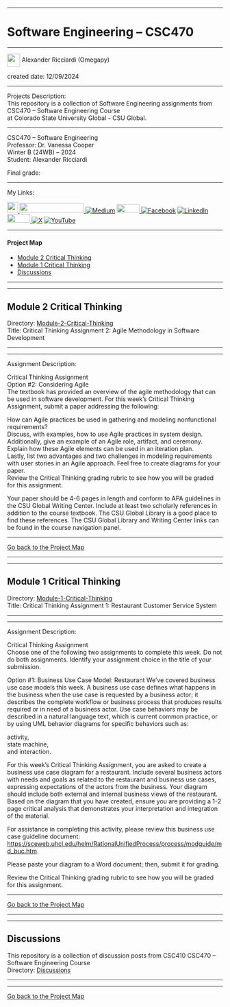 ﻿-----------------------------------------------------------------------------------------------------------------------------
# Software Engineering – CSC470
-----------------------------------------------------------------------------------------------------------------------------

<img width="30" height="30" align="center" src="https://github.com/user-attachments/assets/a8e0ea66-5d8f-43b3-8fff-2c3d74d57f53"> Alexander Ricciardi (Omegapy)   

created date: 12/09/2024  

-----------------------------------------------------------------------------------------------------------------------------

Projects Description:    
This repository is a collection of Software Engineering assignments from CSC470 – Software Engineering Course  
at Colorado State University Global - CSU Global.  

-----------------------------------------------------------------------------------------------------------------------------

CSC470 – Software Engineering  
Professor: Dr. Vanessa Cooper  
Winter B (24WB) – 2024   
Student: Alexander Ricciardi   

Final grade: 

-----------------------------------------------------------------------------------------------------------------------------

My Links:   

<i><a href="https://www.alexomegapy.com" target="_blank"><img width="25" height="25" src="https://github.com/user-attachments/assets/a8e0ea66-5d8f-43b3-8fff-2c3d74d57f53"></i>
<i><a href="https://www.alexomegapy.com" target="_blank"><img width="150" height="23" src="https://github.com/user-attachments/assets/caa139ba-6b78-403f-902b-84450ff4d563"></i>
[![Medium](https://img.shields.io/badge/Medium-12100E?style=for-the-badge&logo=medium&logoColor=whit)](https://medium.com/@alex.omegapy)
<i><a href="https://dev.to/alex_ricciardi" target="_blank"><img width="53" height="20" src="https://github.com/user-attachments/assets/3dee9933-d8c9-4a38-b32e-b7a3c55e7e97"></i>
[![Facebook](https://img.shields.io/badge/Facebook-%231877F2.svg?logo=Facebook&logoColor=white)](https://www.facebook.com/profile.php?id=100089638857137)
[![LinkedIn](https://img.shields.io/badge/LinkedIn-%230077B5.svg?logo=linkedin&logoColor=white)](https://linkedin.com/in/alex-ricciardi)
<i><a href="https://www.threads.net/@alexomegapy?hl=en" target="_blank"><img width="53" height="20" src="https://github.com/user-attachments/assets/58c9e833-4501-42e4-b4fe-39ffafba99b2"></i>
[![X](https://img.shields.io/badge/X-black.svg?logo=X&logoColor=white)](https://x.com/AlexOmegapy)
[![YouTube](https://img.shields.io/badge/YouTube-%23FF0000.svg?logo=YouTube&logoColor=white)](https://www.youtube.com/channel/UC4rMaQ7sqywMZkfS1xGh2AA)     

-----------------------------------------------------------------------------------------------------------------------------

#### Project Map

- [Module 2 Critical Thinking](#module-2-critical-thinking)   
- [Module 1 Critical Thinking](#module-1-critical-thinking)   
- [Discussions](#discussions)

-----------------------------------------------------------------------------------------------------------------------------
-----------------------------------------------------------------------------------------------------------------------------
## Module 2 Critical Thinking 
Directory: [Module-2-Critical-Thinking](https://github.com/Omegapy/My-Academics-Portfolio/tree/main/Software-Engineering-CSC470/Module-2-Critical-Thinking)   
Title: Critical Thinking Assignment 2: Agile Methodology in Software Development      

-----------------------------------------------------------------------------------------------------------------------------
-----------------------------------------------------------------------------------------------------------------------------

Assignment Description:  

Critical Thinking Assignment   
Option #2: Considering Agile  
The textbook has provided an overview of the agile methodology that can be used in software development. For this week’s Critical Thinking Assignment, submit a paper addressing the following:

How can Agile practices be used in gathering and modeling nonfunctional requirements?  
Discuss, with examples, how to use Agile practices in system design.  
Additionally, give an example of an Agile role, artifact, and ceremony. Explain how these Agile elements can be used in an iteration plan.  
Lastly, list two advantages and two challenges in modeling requirements with user stories in an Agile approach. Feel free to create diagrams for your paper.  
Review the Critical Thinking grading rubric to see how you will be graded for this assignment.

Your paper should be 4-6 pages in length and conform to APA guidelines in the CSU Global Writing Center. Include at least two scholarly references in addition to the course textbook. The CSU Global Library is a good place to find these references. The CSU Global Library and Writing Center links can be found in the course navigation panel.   

-------------------------------------------------------------------------------------------

[Go back to the Project Map](#project-map)  

-----------------------------------------------------------------------------------------------------------------------------
-----------------------------------------------------------------------------------------------------------------------------
## Module 1 Critical Thinking 
Directory: [Module-1-Critical-Thinking](https://github.com/Omegapy/My-Academics-Portfolio/tree/main/Software-Engineering-CSC470/Module-1-Critical-Thinking)   
Title: Critical Thinking Assignment 1: Restaurant Customer Service System      

-----------------------------------------------------------------------------------------------------------------------------
-----------------------------------------------------------------------------------------------------------------------------

Assignment Description:  

Critical Thinking Assignment   
Choose one of the following two assignments to complete this week. Do not do both assignments. Identify your assignment choice in the title of your submission.  

Option #1: Business Use Case Model: Restaurant
We’ve covered business use case models this week. A business use case defines what happens in the business when the use case is requested by a business actor; it describes the complete workflow or business process that produces results required or in need of a business actor. Use case behaviors may be described in a natural language text, which is current common practice, or by using UML behavior diagrams for specific behaviors such as:  

activity,   
state machine,  
and interaction.  

For this week’s Critical Thinking Assignment, you are asked to create a business use case diagram for a restaurant. Include several business actors with needs and goals as related to the restaurant and business use cases, expressing expectations of the actors from the business. Your diagram should include both external and internal business views of the restaurant. Based on the diagram that you have created, ensure you are providing a 1-2 page critical analysis that demonstrates your interpretation and integration of the material.  

For assistance in completing this activity, please review this business use case guideline document: https://sceweb.uhcl.edu/helm/RationalUnifiedProcess/process/modguide/md_buc.htm.  

Please paste your diagram to a Word document; then, submit it for grading.  

Review the Critical Thinking grading rubric to see how you will be graded for this assignment.  

-------------------------------------------------------------------------------------------

[Go back to the Project Map](#project-map)  

-----------------------------------------------------------------------------------------------------------------------------
-----------------------------------------------------------------------------------------------------------------------------
## Discussions 
This repository is a collection of discussion posts from CSC410 CSC470 – Software Engineering Course  
Directory: [Discussions](https://github.com/Omegapy/My-Academics-Portfolio/tree/main/Software-Engineering-CSC470/Discussions)

-----------------------------------------------------------------------------------------------------------------------------
-----------------------------------------------------------------------------------------------------------------------------

[Go back to the Project Map](#project-map)


